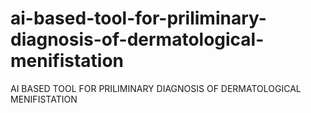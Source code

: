 # ai-based-tool-for-priliminary-diagnosis-of-dermatological-menifistation
AI BASED TOOL FOR PRILIMINARY DIAGNOSIS OF DERMATOLOGICAL MENIFISTATION 
